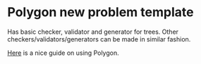 # Polygon new problem template
Has basic checker, validator and generator for trees. Other checkers/validators/generators can be made in similar fashion.

[Here](https://ali-ibrahim137.github.io/competitive/programming/2020/09/27/polygon-codeforces.html) is a nice guide on using Polygon.
